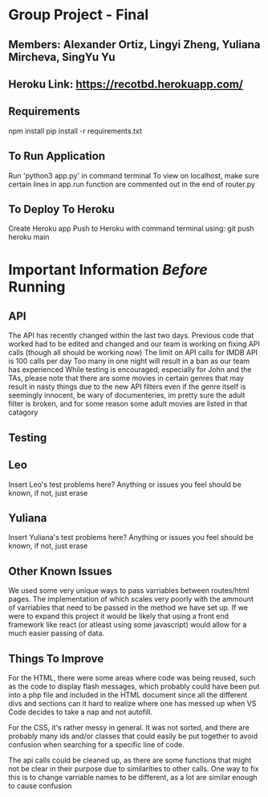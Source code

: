# Group Project - Final
## Members: Alexander Ortiz, Lingyi Zheng, Yuliana Mircheva, SingYu Yu


## Heroku Link: https://recotbd.herokuapp.com/


## Requirements
npm install
pip install -r requirements.txt

## To Run Application
Run 'python3 app.py' in command terminal
To view on localhost, make sure certain lines in app.run function are commented out in the end of router.py

## To Deploy To Heroku
Create Heroku app
Push to Heroku with command terminal using: git push heroku main


# Important Information *Before* Running
## API 
The API has recently changed within the last two days.
Previous code that worked had to be edited and changed and our team is working on fixing API calls (though all should be working now)
The limit on API calls for IMDB API is 100 calls per day
Too many in one night will result in a ban as our team has experienced
While testing is encouraged, especially for John and the TAs, please note that there are some movies in certain genres that may result in nasty things due to the new API filters even if the genre itself is seemingly innocent, be wary of documenteries, im pretty sure the adult filter is broken, and for some reason some adult movies are listed in that catagory

## Testing
## Leo
Insert Leo's test problems here? Anything or issues you feel should be known, if not, just erase

## Yuliana
Insert Yuliana's test problems here? Anything or issues you feel should be known, if not, just erase

## Other Known Issues
We used some very unique ways to pass varriables between routes/html pages. The implementation of which scales very poorly with the ammount of varriables that need to be passed in the method we have set up. If we were to expand this project it would be likely that using a front end framework like react (or atleast using some javascript) would allow for a much easier passing of data.

## Things To Improve
For the HTML, there were some areas where code was being reused, such as the code to display flash messages, which probably could have been put into a php file and included in the HTML document since all the different divs and sections can it hard to realize where one has messed up when VS Code decides to take a nap and not autofill.

For the CSS, it's rather messy in general. It was not sorted, and there are probably many ids and/or classes that could easily be put together to avoid confusion when searching for a specific line of code. 

The api calls could be cleaned up, as there are some functions that might not be clear in their purpose due to similarities to other calls. One way to fix this is to change varriable names to be different, as a lot are similar enough to cause confusion 